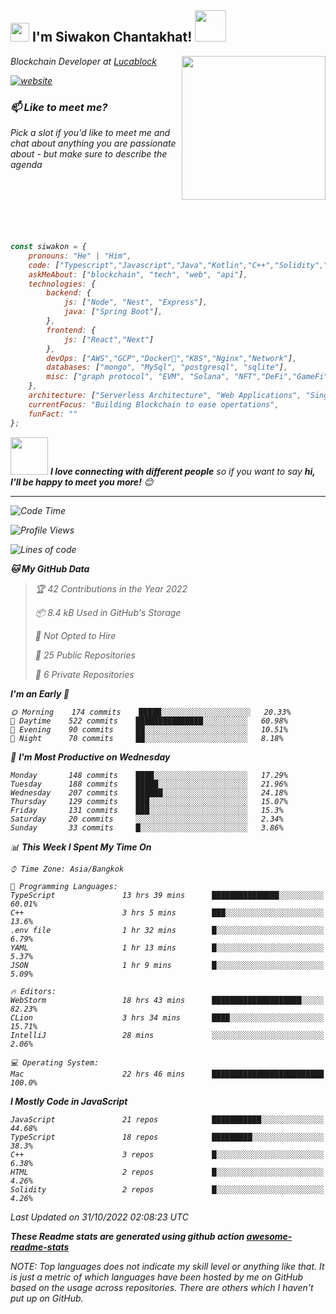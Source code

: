 <h2><img src="https://emojis.slackmojis.com/emojis/images/1531849430/4246/blob-sunglasses.gif?1531849430" width="30"/> I'm Siwakon Chantakhat! <img src="https://media.giphy.com/media/12oufCB0MyZ1Go/giphy.gif" width="50"></h2>
<img align='right' src="https://media.giphy.com/media/M9gbBd9nbDrOTu1Mqx/giphy.gif" width="230">
<p><em>Blockchain Developer at <a href="https://www.lucablock.io/">Lucablock

[![website](https://img.shields.io/badge/Website-46a2f1.svg?&style=flat-square&logo=Google-Chrome&logoColor=white&link=https://anmolsingh.me/)](https://siwakon.dev)


### 📫 Like to meet me?

Pick a slot if you'd like to meet me and chat about anything you are passionate about - but make sure to describe the agenda
<br />
<br />
<br />
<br />
<br />
<br />
<br />
```javascript
const siwakon = {
    pronouns: "He" | "Him",
    code: ["Typescript","Javascript","Java","Kotlin","C++","Solidity","Python","SQL"],
    askMeAbout: ["blockchain", "tech", "web", "api"],
    technologies: {
        backend: {
            js: ["Node", "Nest", "Express"],
            java: ["Spring Boot"],
        },
        frontend: {
            js: ["React","Next"]
        },
        devOps: ["AWS","GCP","Docker🐳","K8S","Nginx","Network"],
        databases: ["mongo", "MySql", "postgresql", "sqlite"],
        misc: ["graph protocol", "EVM", "Solana", "NFT","DeFi","GameFi"]
    },
    architecture: ["Serverless Architecture", "Web Applications", "Single Page Applications", "Backend Development"],
    currentFocus: "Building Blockchain to ease opertations",
    funFact: ""
};
```

<img src="https://media.giphy.com/media/LnQjpWaON8nhr21vNW/giphy.gif" width="60"> <em><b>I love connecting with different people</b> so if you want to say <b>hi, I'll be happy to meet you more!</b> 😊</em>

---
<!--START_SECTION:waka-->
![Code Time](http://img.shields.io/badge/Code%20Time-613%20hrs%2023%20mins-blue)

![Profile Views](http://img.shields.io/badge/Profile%20Views-11-blue)

![Lines of code](https://img.shields.io/badge/From%20Hello%20World%20I%27ve%20Written--4%20Million%20lines%20of%20code-blue)

**🐱 My GitHub Data** 

> 🏆 42 Contributions in the Year 2022
 > 
> 📦 8.4 kB Used in GitHub's Storage 
 > 
> 🚫 Not Opted to Hire
 > 
> 📜 25 Public Repositories 
 > 
> 🔑 6 Private Repositories  
 > 
**I'm an Early 🐤** 

```text
🌞 Morning    174 commits    █████░░░░░░░░░░░░░░░░░░░░   20.33% 
🌆 Daytime    522 commits    ███████████████░░░░░░░░░░   60.98% 
🌃 Evening    90 commits     ██░░░░░░░░░░░░░░░░░░░░░░░   10.51% 
🌙 Night      70 commits     ██░░░░░░░░░░░░░░░░░░░░░░░   8.18%

```
📅 **I'm Most Productive on Wednesday** 

```text
Monday       148 commits    ████░░░░░░░░░░░░░░░░░░░░░   17.29% 
Tuesday      188 commits    █████░░░░░░░░░░░░░░░░░░░░   21.96% 
Wednesday    207 commits    ██████░░░░░░░░░░░░░░░░░░░   24.18% 
Thursday     129 commits    ███░░░░░░░░░░░░░░░░░░░░░░   15.07% 
Friday       131 commits    ███░░░░░░░░░░░░░░░░░░░░░░   15.3% 
Saturday     20 commits     ░░░░░░░░░░░░░░░░░░░░░░░░░   2.34% 
Sunday       33 commits     █░░░░░░░░░░░░░░░░░░░░░░░░   3.86%

```


📊 **This Week I Spent My Time On** 

```text
⌚︎ Time Zone: Asia/Bangkok

💬 Programming Languages: 
TypeScript               13 hrs 39 mins      ███████████████░░░░░░░░░░   60.01% 
C++                      3 hrs 5 mins        ███░░░░░░░░░░░░░░░░░░░░░░   13.6% 
.env file                1 hr 32 mins        █░░░░░░░░░░░░░░░░░░░░░░░░   6.79% 
YAML                     1 hr 13 mins        █░░░░░░░░░░░░░░░░░░░░░░░░   5.37% 
JSON                     1 hr 9 mins         █░░░░░░░░░░░░░░░░░░░░░░░░   5.09%

🔥 Editors: 
WebStorm                 18 hrs 43 mins      ████████████████████░░░░░   82.23% 
CLion                    3 hrs 34 mins       ████░░░░░░░░░░░░░░░░░░░░░   15.71% 
IntelliJ                 28 mins             ░░░░░░░░░░░░░░░░░░░░░░░░░   2.06%

💻 Operating System: 
Mac                      22 hrs 46 mins      █████████████████████████   100.0%

```

**I Mostly Code in JavaScript** 

```text
JavaScript               21 repos            ███████████░░░░░░░░░░░░░░   44.68% 
TypeScript               18 repos            █████████░░░░░░░░░░░░░░░░   38.3% 
C++                      3 repos             █░░░░░░░░░░░░░░░░░░░░░░░░   6.38% 
HTML                     2 repos             █░░░░░░░░░░░░░░░░░░░░░░░░   4.26% 
Solidity                 2 repos             █░░░░░░░░░░░░░░░░░░░░░░░░   4.26%

```



 Last Updated on 31/10/2022 02:08:23 UTC
<!--END_SECTION:waka-->

**These Readme stats are generated using github action [awesome-readme-stats](https://github.com/anmol098/waka-readme-stats)**

NOTE: Top languages does not indicate my skill level or anything like that. It is just a metric of which languages have been hosted by me on GitHub based on the usage across repositories. There are others which I haven't put up on GitHub.
<!--stackedit_data:
eyJoaXN0b3J5IjpbMTI2NjU1ODI4OCwtMTU1MDQ0NTAwOSwtMT
YyMTcyNTA5XX0=
-->
